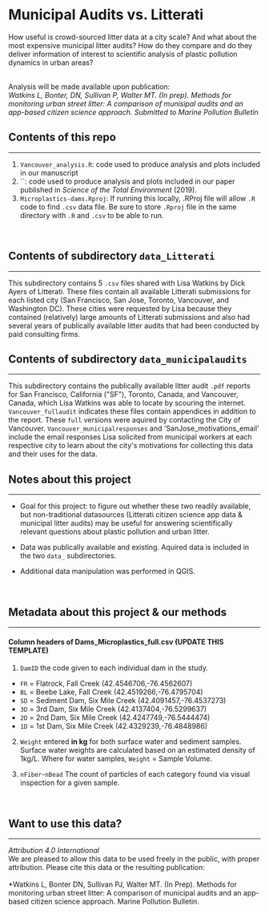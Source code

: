 # Municipal Audits vs. Litterati
How useful is crowd-sourced litter data at a city scale? And what about the most expensive municipal litter audits? How do they compare and do they deliver information of interest to scientific analysis of plastic pollution dynamics in urban areas?<br><br>

  
Analysis will be made available upon publication: <br>
*Watkins L, Bonter, DN, Sullivan P, Walter MT. (In prep). Methods for monitoring urban street litter: A comparison of munisipal audits and an app-based citizen science approach. Submitted to Marine Pollution Bulletin*
      
## Contents of this repo
*****
1. `Vancouver_analysis.R`: code used to produce analysis and plots included in our manuscript <br>
2. ``: code used to produce analysis and plots included in our paper published in *Science of the Total Environment* (2019). <br>
3. `Microplastics-dams.Rproj`: If running this locally, .RProj file will allow `.R` code to find `.csv` data file. Be sure to store `.Rproj` file in the same directory with `.R` and `.csv` to be able to run.
<br>

## Contents of subdirectory `data_Litterati`
*****
This subdirectory contains 5 `.csv` files shared with Lisa Watkins by Dick Ayers of Litterati. These files contain all available Litterati submissions for each listed city (San Francisco, San Jose, Toronto, Vancouver, and Washington DC). These cities were requested by Lisa because they contained (relatively) large amounts of Litterati submissions and also had several years of publically available litter audits that had been conducted by paid consulting firms.

## Contents of subdirectory `data_municipalaudits`
*****
This subdirectory contains the publically available litter audit `.pdf` reports for San Francisco, California ("SF"), Toronto, Canada, and Vancouver, Canada, which Lisa Watkins was able to locate by scouring the internet. `Vancouver_fullaudit` indicates these files contain appendices in addition to the report. These `full` versions were aquired by contacting the City of Vancouver. `Vancouver_municipalresponses` and 'SanJose_motivations_email' include the email responses Lisa solicited from municipal workers at each respective city to learn about the city's motivations for collecting this data and their uses for the data.

## Notes about this project
*****
* Goal for this project: to figure out whether these two readily available, but non-traditional datasources (Litterati citizen science app data & municipal litter audits) may be useful for answering scientifically relevant questions about plastic pollution and urban litter.
    
* Data was publically available and existing. Aquired data is included in the two `data_` subdirectories.

* Additional data manipulation was performed in QGIS.
<br>
    
## Metadata about this project & our methods
*****
        
#### Column headers of Dams_Microplastics_full.csv (UPDATE THIS TEMPLATE)   

1. `DamID` the code given to each individual dam in the study.    
+ `FR` = Flatrock, Fall Creek (42.4546706,-76.4562607)    
+ `BL` = Beebe Lake, Fall Creek (42.4519266,-76.4795704)     
+ `SD` = Sediment Dam, Six Mile Creek (42.4091457,-76.4537273)    
+ `3D` = 3rd Dam, Six Mile Creek (42.4137404,-76.5299637)     
+ `2D` = 2nd Dam, Six Mile Creek (42.4247749,-76.5444474)     
+ `1D` = 1st Dam, Six Mile Creek (42.4329239,-76.4848986)
     
2. `Weight` entered **in kg** for both surface water and sediment samples. Surface water weights are calculated based on an estimated density of 1kg/L. Where for water samples, `Weight` = Sample Volume.
     
3. `nFiber`-`nBead` The count of particles of each category found via visual inspection for a given sample.


    
<br>
    
## Want to use this data?  
*****
    
*Attribution 4.0 International*<br>
We are pleased to allow this data to be used freely in the public, with proper attribution. Please cite this data or the resulting publication:   <br>     
*Watkins L, Bonter DN, Sullivan PJ, Walter MT. (In Prep). Methods for monitoring urban street litter: A comparison of municipal audits and an app-based citizen science approach. Marine Pollution Bulletin.
